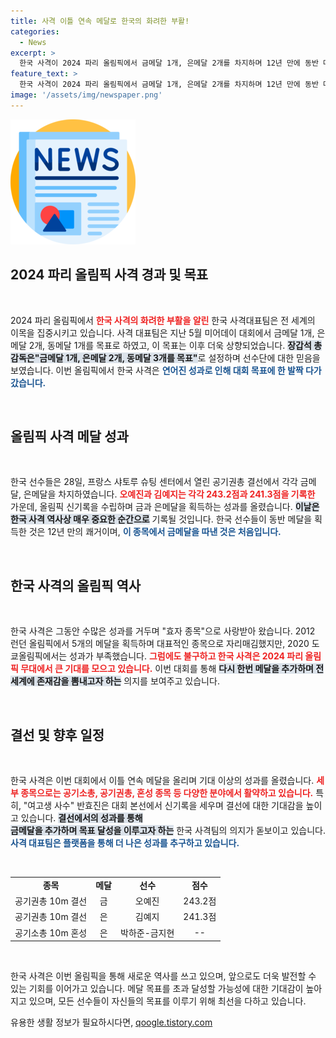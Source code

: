 ```yaml
---
title: 사격 이틀 연속 메달로 한국의 화려한 부활!
categories:
  - News
excerpt: >
  한국 사격이 2024 파리 올림픽에서 금메달 1개, 은메달 2개를 차지하며 12년 만에 동반 메달의 기쁨을 맛봤다. 오예진의 올림픽 신기록과 함께, 대회 목표 달성을 목전에 두고 기대감이 고조되고 있다!
feature_text: >
  한국 사격이 2024 파리 올림픽에서 금메달 1개, 은메달 2개를 차지하며 12년 만에 동반 메달의 기쁨을 맛봤다. 오예진의 올림픽 신기록과 함께, 대회 목표 달성을 목전에 두고 기대감이 고조되고 있다!
image: '/assets/img/newspaper.png'
---
```


<p><img src="/assets/img/newspaper.png" alt="kimp 속보" /></p>

<h2 data-ke-size="size26">2024 파리 올림픽 사격 경과 및 목표</h2>

<p data-ke-size="size16">&nbsp;</p>

<p>2024 파리 올림픽에서 <b><span style="color: #ee2323;">한국 사격의 화려한 부활을 알린</span></b> 한국 사격대표팀은 전 세계의 이목을 집중시키고 있습니다. 사격 대표팀은 지난 5월 미어데이 대회에서 금메달 1개, 은메달 2개, 동메달 1개를 목표로 하였고, 이 목표는 이후 더욱 상향되었습니다. <b><span style="background-color: #21538527;">장갑석 총감독은"금메달 1개, 은메달 2개, 동메달 3개를 목표"</span></b>로 설정하며 선수단에 대한 믿음을 보였습니다. 이번 올림픽에서 한국 사격은 <b><span style="color: #1a5490;">연어진 성과로 인해 대회 목표에 한 발짝 다가갔습니다.</span></b></p>

<p data-ke-size="size16">&nbsp;</p>

<h2 data-ke-size="size26">올림픽 사격 메달 성과</h2>

<p data-ke-size="size16">&nbsp;</p>

<p>한국 선수들은 28일, 프랑스 샤토루 슈팅 센터에서 열린 공기권총 결선에서 각각 금메달, 은메달을 차지하였습니다. <b><span style="color: #ee2323;">오예진과 김예지는 각각 243.2점과 241.3점을 기록한</span></b> 가운데, 올림픽 신기록을 수립하며 금과 은메달을 획득하는 성과를 올렸습니다. <b><span style="background-color: #21538527;">이날은 한국 사격 역사상 매우 중요한 순간으로</span></b> 기록될 것입니다. 한국 선수들이 동반 메달을 획득한 것은 12년 만의 쾌거이며, <b><span style="color: #1a5490;">이 종목에서 금메달을 따낸 것은 처음입니다.</span></b></p>

<p data-ke-size="size16">&nbsp;</p>

<h2 data-ke-size="size26">한국 사격의 올림픽 역사</h2>

<p data-ke-size="size16">&nbsp;</p>

<p>한국 사격은 그동안 수많은 성과를 거두며 "효자 종목"으로 사랑받아 왔습니다. 2012 런던 올림픽에서 5개의 메달을 획득하며 대표적인 종목으로 자리매김했지만, 2020 도쿄올림픽에서는 성과가 부족했습니다. <b><span style="color: #ee2323;">그럼에도 불구하고 한국 사격은 2024 파리 올림픽 무대에서 큰 기대를 모으고 있습니다.</span></b> 이번 대회를 통해 <b><span style="background-color: #21538527;">다시 한번 메달을 추가하며 전 세계에 존재감을 뽐내고자 하는</span></b> 의지를 보여주고 있습니다.</p>

<p data-ke-size="size16">&nbsp;</p>

<h2 data-ke-size="size26">결선 및 향후 일정</h2>

<p data-ke-size="size16">&nbsp;</p>

<p>한국 사격은 이번 대회에서 이틀 연속 메달을 올리며 기대 이상의 성과를 올렸습니다. <b><span style="color: #ee2323;">세부 종목으로는 공기소총, 공기권총, 혼성 종목 등 다양한 분야에서 활약하고 있습니다.</span></b> 특히, "여고생 사수" 반효진은 대회 본선에서 신기록을 세우며 결선에 대한 기대감을 높이고 있습니다. <b><span style="background-color: #21538527;">결선에서의 성과를 통해<br /> 금메달을 추가하며 목표 달성을 이루고자 하는</span></b> 한국 사격팀의 의지가 돋보이고 있습니다. <b><span style="color: #1a5490;">사격 대표팀은 플랫폼을 통해 더 나은 성과를 추구하고 있습니다.</span></b></p>

<p data-ke-size="size16">&nbsp;</p>

<table style="width:100%; border-collapse: collapse;">
<tr>
<td style="text-align: center; height: 17px;"><b>종목</b></td>
<td style="text-align: center; height: 17px;"><b>메달</b></td>
<td style="text-align: center; height: 17px;"><b>선수</b></td>
<td style="text-align: center; height: 17px;"><b>점수</b></td>
</tr>
<tr>
<td style="text-align: center; height: 17px;">공기권총 10m 결선</td>
<td style="text-align: center; height: 17px;">금</td>
<td style="text-align: center; height: 17px;">오예진</td>
<td style="text-align: center; height: 17px;">243.2점</td>
</tr>
<tr>
<td style="text-align: center; height: 17px;">공기권총 10m 결선</td>
<td style="text-align: center; height: 17px;">은</td>
<td style="text-align: center; height: 17px;">김예지</td>
<td style="text-align: center; height: 17px;">241.3점</td>
</tr>
<tr>
<td style="text-align: center; height: 17px;">공기소총 10m 혼성</td>
<td style="text-align: center; height: 17px;">은</td>
<td style="text-align: center; height: 17px;">박하준-금지현</td>
<td style="text-align: center; height: 17px;">--</td>
</tr>
</table>

<p data-ke-size="size16">&nbsp;</p>

<p>한국 사격은 이번 올림픽을 통해 새로운 역사를 쓰고 있으며, 앞으로도 더욱 발전할 수 있는 기회를 이어가고 있습니다. 메달 목표를 초과 달성할 가능성에 대한 기대감이 높아지고 있으며, 모든 선수들이 자신들의 목표를 이루기 위해 최선을 다하고 있습니다.</p>
유용한 생활 정보가 필요하시다면, <a href="https://qoogle.tistory.com" rel="dofollow">qoogle.tistory.com</a>


